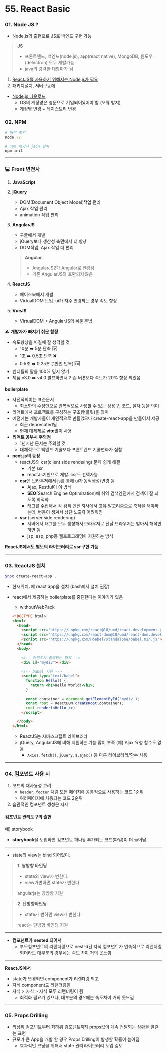 # 55. React Basic

### 01. Node JS ?

- Node.js의 출현으로 JS로 백엔드 구현 가능

> **JS**
>
> - 프론트엔드, 백엔드(node.js), app(react native), MongoDB, 윈도우(delectron) 모두 개발가능
> - java의 강력한 대항마가 됨

1. <u>ReactJS를 사용하기 위해서는 Node.js가 필요</u>
2. 패키지설치, 서버구동에 

- [Node.js 다운로드](https://nodejs.org/ko)
  - OS의 계정명은 영문으로 기입되어있어야 함 (오류 방지)
  - 계정명 변경 + 레지스트리 변경



### 02. NPM

```bash
# 버전 확인
node -v

# npm 패키지 json 설치
npm init
```



---

### :computer: Front 변천사

1. **JavaScript**

2. **jQuery**

   - DOM(Document Object Model)작업 편리
   - Ajax 작업 편리
   - animation 작업 편리

3. **AngularJS**

   - 구글에서 개발
   - jQuery보다 생산성 측면에서 더 향상
   - DOM작업, Ajax 작업 더 편리

   > **Angular**
   >
   > - AngularJS2가 Angular로 변경됨
   > - 기존 AngularJS와 호환되지 않음

4. **ReactJS**

   - 페이스북에서 개발
   - VirtualDOM 도입. ui가 자주 변경되는 경우 속도 향상

5. **VueJS**

   - VirtualDOM + AngularJS의 쉬운 문법



:warning: **개발자가 빠지기 쉬운 함정**

- 속도향상을 따질때 잘 생각할 것
  - 10분 :arrow_right: 5분 단축 :ok:
  - 1초 :arrow_right: 0.5초 단축 :x:
  - 0.5초 :arrow_right: 0.25초 (1만번 반복) :ok:
- 벤더들의 말을 100% 믿지 않기
- 제품 v3.0 :arrow_right: v4.0 발표하면서 기존 버젼보다 속도가 20% 향상 되었음



**boilerplate**

- 사전적의미는 표준문서
  - 최소한의 수정만으로 반복적으로 사용할 수 있는 상용구, 코드, 절차 등을 의미
- 리액트에서 프로젝트를 구성하는 구조(탬플릿)을 의미
- 예전에는 개발자들이 개인적으로 만들었으나
  create-react-app을 만들어서 제공
  - 최근 deprecated됨
  - 현재 대체제로 **vite**많이 사용
- **리액트 공부시 주의점**
  - 1년지난 문서는 주의할 것
  - 대체적으로 백엔드 기술보다 프론트엔드 기술변화가 심함
- **next.js의 등장**
  - reactJS의 csr(client side rendering) 문제 쉽게 해결
    - 기본 ssr
    - reactJs기반으로 개발. csr도 선택가능
  - **csr**은 브라우저에서 js를 통해 ui가 동적생성/변경 됨 
    - Ajax, Restful이 이 방식
    - **SEO**(Search Engine Optimization)에 취약
      검색엔진에서 검색이 잘 되도록 최적화
    - 태그를 수집해서 각 검색 엔진 회사에서 고유 알고리즘으로 축적을 해야하는데, 변동이 생겨서 상단 노출이 어려워짐
  - **ssr** (server side rendering)
    - 서버에서 태그를 모두 생성해서 브라우저로 전달
      브라우저는 받아서 해석만 하면 됨
    - jsp, asp, php등 웹프로그래밍이 지원하는 방식

**ReactJS에서도 별도의 라이브러리로 ssr 구현 가능**

---

### 03. ReactJS 설치

```bash
$npx create-react-app .
```

- 현재위치`.`에 react app을 설치 (bash에서 설치 권장)

- react에서 제공하는 boilerplate를 중단한다는 이야기가 있음

  - withoutWebPack

  ```html
  <!DOCTYPE html>
  <html>
    <head>
      <script src="https://unpkg.com/react@18/umd/react.development.js" crossorigin></script>
      <script src="https://unpkg.com/react-dom@18/umd/react-dom.development.js" crossorigin></script>
      <script src="https://unpkg.com/@babel/standalone/babel.min.js"></script>
    </head>
    <body>
  
      <!-- 컨텐츠가 출력되는 영역 -->
      <div id="mydiv"></div>
  
      <!-- babel 사용 -->
      <script type="text/babel">
        function Hello() {
          return <h1>Hello World!</h1>;
        }
  
        const container = document.getElementById('mydiv');
        const root = ReactDOM.createRoot(container);
        root.render(<Hello />)
      </script>
  
    </body>
  </html>
  ```

  - ReactJS는 자바스크립트 라이브러리
  - jQuery, AngularJS에 비해 지원하는 기능 많이 부족
    (예) Ajax 요청 함수도 없음
    - `Axios`, `fetch()`, `jQuery`, `$.ajax()` 등 다른 라이브러리/함수 사용

---

### 04. 컴포넌트 사용 시

1. 코드의 재사용성 고려
   - `header`, `footer` 처럼 모든 페이지에 공통적으로 사용하는 코드 1순위
   - 여러페이지에 사용되는 코드 2순위
2. 습관적인 컴포넌트 생성은 자제



#### 컴포넌트 관리도구의 출현

예) storybook

- **storybook**을 도입하면 컴포넌트 하나당 추가되는 코드(파일)이 더 늘어남

---

- state와 view는 bind 되어있다.

> **1. 쌍방향 바인딩**
>
> - state와 view가 변한다.
> - view가변하면 state가 변한다
>
> angularjs는 양방향 지원



> **2. 단방향바인딩**
>
> - state가 변하면 view가 변한다
>
> react는 단방향 바인딩 지원

---

- **컴포넌트가 nested 되어서** 
  - 부모컴포넌트의 리랜더링으로 nested된 자식 컴포넌트가 연속적으로 리랜더링 되더라도 대부분의 경우네는 속도 차이 거의 못느낌

---

**ReactJS에서**

- state가 변경되면 component가 리랜더링 되고
- 자식 component도 리랜더링됨
- 자식 > 자식 > 자식 모두 리랜더링이 됨
  - 최적화 필요가 있으나, 대부분의 경우에는 속도차이 거의 못느낌

---

### 05. Props Drilling

- 최상위 컴포넌트부터 최하위 컴포넌트까지 props값이 계속 전달되는 상황을 일컫는 표현
- 규모가 큰 App을 개발 할 경우 Props Drilling이 발생할 확률이 높아짐
  - 효과적인 코딩을 위해서 state 관리 라이브러리 도입 검토
